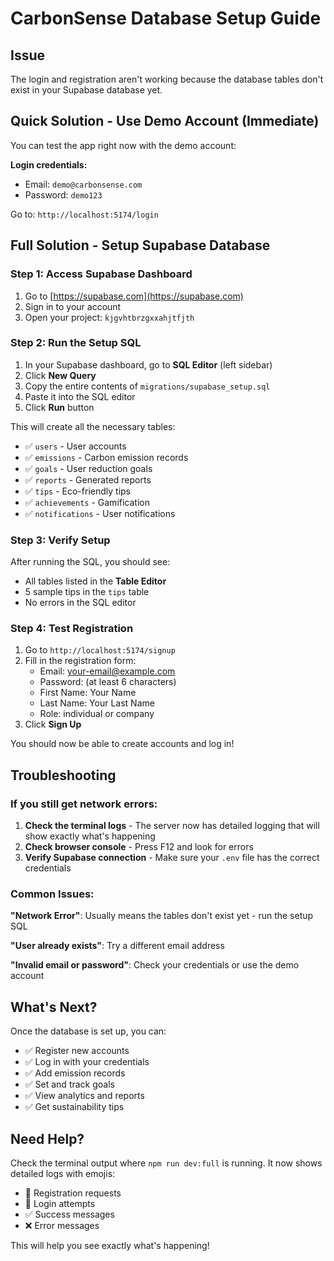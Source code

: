 # CarbonSense Database Setup Guide

## Issue

The login and registration aren't working because the database tables don't exist in your Supabase database yet.

## Quick Solution - Use Demo Account (Immediate)

You can test the app right now with the demo account:

**Login credentials:**
- Email: `demo@carbonsense.com`
- Password: `demo123`

Go to: `http://localhost:5174/login`

## Full Solution - Setup Supabase Database

### Step 1: Access Supabase Dashboard

1. Go to [https://supabase.com](https://supabase.com)
2. Sign in to your account
3. Open your project: `kjgvhtbrzgxxahjtfjth`

### Step 2: Run the Setup SQL

1. In your Supabase dashboard, go to **SQL Editor** (left sidebar)
2. Click **New Query**
3. Copy the entire contents of `migrations/supabase_setup.sql`
4. Paste it into the SQL editor
5. Click **Run** button

This will create all the necessary tables:
- ✅ `users` - User accounts
- ✅ `emissions` - Carbon emission records
- ✅ `goals` - User reduction goals
- ✅ `reports` - Generated reports
- ✅ `tips` - Eco-friendly tips
- ✅ `achievements` - Gamification
- ✅ `notifications` - User notifications

### Step 3: Verify Setup

After running the SQL, you should see:
- All tables listed in the **Table Editor**
- 5 sample tips in the `tips` table
- No errors in the SQL editor

### Step 4: Test Registration

1. Go to `http://localhost:5174/signup`
2. Fill in the registration form:
   - Email: your-email@example.com
   - Password: (at least 6 characters)
   - First Name: Your Name
   - Last Name: Your Last Name
   - Role: individual or company
3. Click **Sign Up**

You should now be able to create accounts and log in!

## Troubleshooting

### If you still get network errors:

1. **Check the terminal logs** - The server now has detailed logging that will show exactly what's happening
2. **Check browser console** - Press F12 and look for errors
3. **Verify Supabase connection** - Make sure your `.env` file has the correct credentials

### Common Issues:

**"Network Error"**: Usually means the tables don't exist yet - run the setup SQL

**"User already exists"**: Try a different email address

**"Invalid email or password"**: Check your credentials or use the demo account

## What's Next?

Once the database is set up, you can:
- ✅ Register new accounts
- ✅ Log in with your credentials
- ✅ Add emission records
- ✅ Set and track goals
- ✅ View analytics and reports
- ✅ Get sustainability tips

## Need Help?

Check the terminal output where `npm run dev:full` is running. It now shows detailed logs with emojis:
- 📝 Registration requests
- 🔐 Login attempts
- ✅ Success messages
- ❌ Error messages

This will help you see exactly what's happening!
